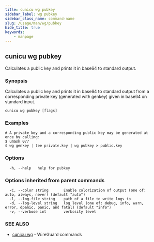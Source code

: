 ```yaml
---
title: cunicu wg pubkey
sidebar_label: wg pubkey
sidebar_class_name: command-name
slug: /usage/man/wg/pubkey
hide_title: true
keywords:
    - manpage
---
```


## cunicu wg pubkey

Calculates a public key and prints it in base64 to standard output.

### Synopsis

Calculates a public key and prints it in base64 to standard output from a corresponding private key (generated with genkey) given in base64 on standard input.

```
cunicu wg pubkey [flags]
```

### Examples

```
# A private key and a corresponding public key may be generated at once by calling:
$ umask 077
$ wg genkey | tee private.key | wg pubkey > public.key
```

### Options

```
  -h, --help   help for pubkey
```

### Options inherited from parent commands

```
  -C, --color string       Enable colorization of output (one of: auto, always, never) (default "auto")
  -l, --log-file string    path of a file to write logs to
  -d, --log-level string   log level (one of: debug, info, warn, error, dpanic, panic, and fatal) (default "info")
  -v, --verbose int        verbosity level
```

### SEE ALSO

* [cunicu wg](cunicu_wg.md)	 - WireGuard commands

